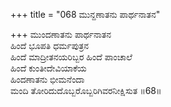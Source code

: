 +++
title = "068 ಮುನ್ದಣಾತನು ಪಾರ್ಥನಾತನ"

+++
ಮುಂದಣಾತನು ಪಾರ್ಥನಾತನ  
ಹಿಂದೆ ಭೂಪತಿ ಧರ್ಮಪುತ್ರನ  
ಹಿಂದೆ ಮಾದ್ರೀತನಯರಿಬ್ಬರ ಹಿಂದೆ ಪಾಂಚಾಲೆ  
ಹಿಂದೆ ಕುಂತೀದೇವಿಯಾಕೆಯ  
ಹಿಂದಣಾತನು ಭೀಮನೆಂದಾ  
ಮಂದಿ ತೋರಿದುದೊಬ್ಬರೊಬ್ಬರಿಗಿವರನೀಕ್ಷಿಸುತ    ॥68॥